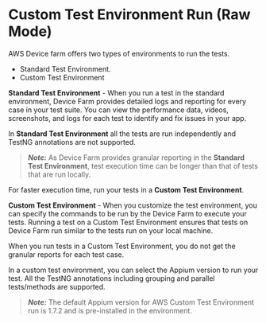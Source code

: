                          

Custom Test Environment Run (Raw Mode)
======================================

AWS Device farm offers two types of environments to run the tests.

*   Standard Test Environment.
*   Custom Test Environment

**Standard Test Environment** - When you run a test in the standard environment, Device Farm provides detailed logs and reporting for every case in your test suite. You can view the performance data, videos, screenshots, and logs for each test to identify and fix issues in your app.

In **Standard Test Environment** all the tests are run independently and TestNG annotations are not supported.

> **_Note:_** As Device Farm provides granular reporting in the **Standard Test Environment**, test execution time can be longer than that of tests that are run locally.  
  
For faster execution time, run your tests in a **Custom Test Environment**.

**Custom Test Environment** - When you customize the test environment, you can specify the commands to be run by the Device Farm to execute your tests. Running a test on a Custom Test Environment ensures that tests on Device Farm run similar to the tests run on your local machine.

When you run tests in a Custom Test Environment, you do not get the granular reports for each test case.

In a custom test environment, you can select the Appium version to run your test. All the TestNG annotations including grouping and parallel tests/methods are supported.

> **_Note:_** The default Appium version for AWS Custom Test Environment run is 1.7.2 and is pre-installed in the environment.
